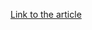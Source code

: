[Link to the article](https://blog.trendmicro.com/trendlabs-security-intelligence/coin-miner-mobile-malware-returns-hits-google-play/)
